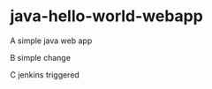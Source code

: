 java-hello-world-webapp
=======================

A simple java web app

B simple change   

C jenkins triggered
